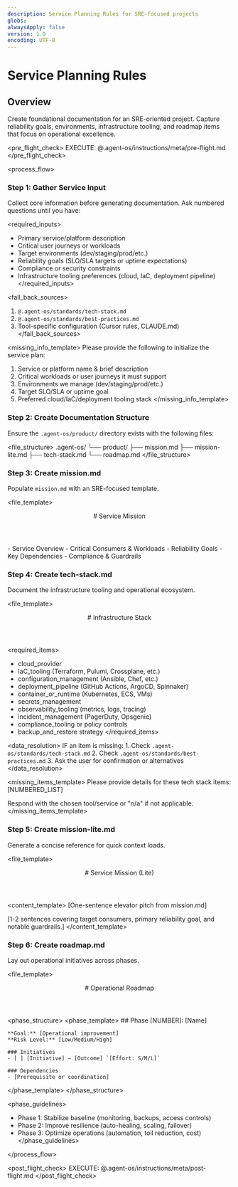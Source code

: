 ```yaml
---
description: Service Planning Rules for SRE-focused projects
globs:
alwaysApply: false
version: 1.0
encoding: UTF-8
---
```


# Service Planning Rules

## Overview

Create foundational documentation for an SRE-oriented project. Capture reliability goals, environments, infrastructure tooling, and roadmap items that focus on operational excellence.

<pre_flight_check>
  EXECUTE: @.agent-os/instructions/meta/pre-flight.md
</pre_flight_check>

<process_flow>

<step number="1" name="gather_service_input">

### Step 1: Gather Service Input

Collect core information before generating documentation. Ask numbered questions until you have:

<required_inputs>
  - Primary service/platform description
  - Critical user journeys or workloads
  - Target environments (dev/staging/prod/etc.)
  - Reliability goals (SLO/SLA targets or uptime expectations)
  - Compliance or security constraints
  - Infrastructure tooling preferences (cloud, IaC, deployment pipeline)
</required_inputs>

<fall_back_sources>
  1. `@.agent-os/standards/tech-stack.md`
  2. `@.agent-os/standards/best-practices.md`
  3. Tool-specific configuration (Cursor rules, CLAUDE.md)
</fall_back_sources>

<missing_info_template>
  Please provide the following to initialize the service plan:
  1. Service or platform name & brief description
  2. Critical workloads or user journeys it must support
  3. Environments we manage (dev/staging/prod/etc.)
  4. Target SLO/SLA or uptime goal
  5. Preferred cloud/IaC/deployment tooling stack
</missing_info_template>

</step>

<step number="2" name="create_structure">

### Step 2: Create Documentation Structure

Ensure the `.agent-os/product/` directory exists with the following files:

<file_structure>
  .agent-os/
  └── product/
      ├── mission.md
      ├── mission-lite.md
      ├── tech-stack.md
      └── roadmap.md
</file_structure>

</step>

<step number="3" name="create_mission_md">

### Step 3: Create mission.md

Populate `mission.md` with an SRE-focused template.

<file_template>
  <header>
    # Service Mission
  </header>
  <sections>
    - Service Overview
    - Critical Consumers & Workloads
    - Reliability Goals
    - Key Dependencies
    - Compliance & Guardrails
  </sections>
</file_template>

<section name="overview">
  <template>
    ## Service Overview
    [Service name] provides [capability] for [audience]. The service currently operates in [environments].
  </template>
</section>

<section name="consumers">
  <template>
    ## Critical Consumers & Workloads
    - **[Consumer]** – [Why they rely on the service]
    - **[Workload]** – [Peak usage details]
  </template>
</section>

<section name="reliability">
  <template>
    ## Reliability Goals
    - SLO Target: [Availability or latency target]
    - Error Budget: [Monthly/Quarterly allowance]
    - Recovery Objectives: RTO [value], RPO [value]
  </template>
</section>

<section name="dependencies">
  <template>
    ## Key Dependencies
    - [Dependency] – [Impact if unavailable]
  </template>
</section>

<section name="compliance">
  <template>
    ## Compliance & Guardrails
    - [Control requirement] – [Process/tool]
  </template>
</section>

</step>

<step number="4" name="create_tech_stack_md">

### Step 4: Create tech-stack.md

Document the infrastructure tooling and operational ecosystem.

<file_template>
  <header>
    # Infrastructure Stack
  </header>
</file_template>

<required_items>
  - cloud_provider
  - IaC_tooling (Terraform, Pulumi, Crossplane, etc.)
  - configuration_management (Ansible, Chef, etc.)
  - deployment_pipeline (GitHub Actions, ArgoCD, Spinnaker)
  - container_or_runtime (Kubernetes, ECS, VMs)
  - secrets_management
  - observability_tooling (metrics, logs, tracing)
  - incident_management (PagerDuty, Opsgenie)
  - compliance_tooling or policy controls
  - backup_and_restore strategy
</required_items>

<data_resolution>
  IF an item is missing:
    1. Check `.agent-os/standards/tech-stack.md`
    2. Check `.agent-os/standards/best-practices.md`
    3. Ask the user for confirmation or alternatives
</data_resolution>

<missing_items_template>
  Please provide details for these tech stack items:
  [NUMBERED_LIST]

  Respond with the chosen tool/service or "n/a" if not applicable.
</missing_items_template>

</step>

<step number="5" name="create_mission_lite_md">

### Step 5: Create mission-lite.md

Generate a concise reference for quick context loads.

<file_template>
  <header>
    # Service Mission (Lite)
  </header>
</file_template>

<content_template>
  [One-sentence elevator pitch from mission.md]

  [1-2 sentences covering target consumers, primary reliability goal, and notable guardrails.]
</content_template>

</step>

<step number="6" name="create_roadmap_md">

### Step 6: Create roadmap.md

Lay out operational initiatives across phases.

<file_template>
  <header>
    # Operational Roadmap
  </header>
</file_template>

<phase_structure>
  <phase_template>
    ## Phase [NUMBER]: [Name]

    **Goal:** [Operational improvement]
    **Risk Level:** [Low/Medium/High]

    ### Initiatives
    - [ ] [Initiative] – [Outcome] `[Effort: S/M/L]`

    ### Dependencies
    - [Prerequisite or coordination]
  </phase_template>
</phase_structure>

<phase_guidelines>
  - Phase 1: Stabilize baseline (monitoring, backups, access controls)
  - Phase 2: Improve resilience (auto-healing, scaling, failover)
  - Phase 3: Optimize operations (automation, toil reduction, cost)
</phase_guidelines>

</step>

</process_flow>

<post_flight_check>
  EXECUTE: @.agent-os/instructions/meta/post-flight.md
</post_flight_check>
